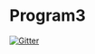 # Program3

[![Gitter](https://badges.gitter.im/Join%20Chat.svg)](https://gitter.im/CS453/Program3?utm_source=badge&utm_medium=badge&utm_campaign=pr-badge&utm_content=badge)